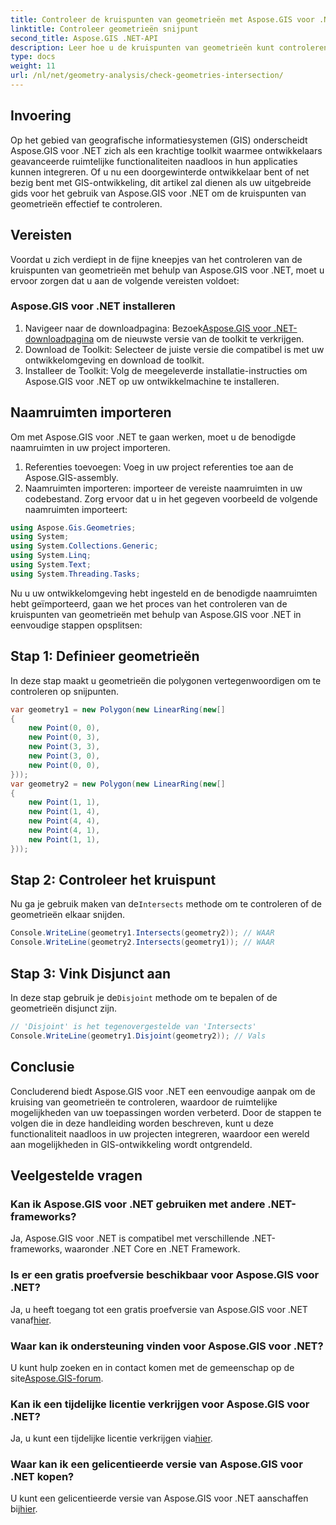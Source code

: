 ```yaml
---
title: Controleer de kruispunten van geometrieën met Aspose.GIS voor .NET
linktitle: Controleer geometrieën snijpunt
second_title: Aspose.GIS .NET-API
description: Leer hoe u de kruispunten van geometrieën kunt controleren met behulp van Aspose.GIS voor .NET met stapsgewijze begeleiding. Verbeter moeiteloos uw GIS-ontwikkeling.
type: docs
weight: 11
url: /nl/net/geometry-analysis/check-geometries-intersection/
---
```

## Invoering
Op het gebied van geografische informatiesystemen (GIS) onderscheidt Aspose.GIS voor .NET zich als een krachtige toolkit waarmee ontwikkelaars geavanceerde ruimtelijke functionaliteiten naadloos in hun applicaties kunnen integreren. Of u nu een doorgewinterde ontwikkelaar bent of net bezig bent met GIS-ontwikkeling, dit artikel zal dienen als uw uitgebreide gids voor het gebruik van Aspose.GIS voor .NET om de kruispunten van geometrieën effectief te controleren.
## Vereisten
Voordat u zich verdiept in de fijne kneepjes van het controleren van de kruispunten van geometrieën met behulp van Aspose.GIS voor .NET, moet u ervoor zorgen dat u aan de volgende vereisten voldoet:
### Aspose.GIS voor .NET installeren
1.  Navigeer naar de downloadpagina: Bezoek[Aspose.GIS voor .NET-downloadpagina](https://releases.aspose.com/gis/net/) om de nieuwste versie van de toolkit te verkrijgen.
2. Download de Toolkit: Selecteer de juiste versie die compatibel is met uw ontwikkelomgeving en download de toolkit.
3. Installeer de Toolkit: Volg de meegeleverde installatie-instructies om Aspose.GIS voor .NET op uw ontwikkelmachine te installeren.

## Naamruimten importeren
Om met Aspose.GIS voor .NET te gaan werken, moet u de benodigde naamruimten in uw project importeren.
1. Referenties toevoegen: Voeg in uw project referenties toe aan de Aspose.GIS-assembly.
2. Naamruimten importeren: importeer de vereiste naamruimten in uw codebestand. Zorg ervoor dat u in het gegeven voorbeeld de volgende naamruimten importeert:
```csharp
using Aspose.Gis.Geometries;
using System;
using System.Collections.Generic;
using System.Linq;
using System.Text;
using System.Threading.Tasks;
```

Nu u uw ontwikkelomgeving hebt ingesteld en de benodigde naamruimten hebt geïmporteerd, gaan we het proces van het controleren van de kruispunten van geometrieën met behulp van Aspose.GIS voor .NET in eenvoudige stappen opsplitsen:
## Stap 1: Definieer geometrieën
In deze stap maakt u geometrieën die polygonen vertegenwoordigen om te controleren op snijpunten.
```csharp
var geometry1 = new Polygon(new LinearRing(new[]
{
    new Point(0, 0),
    new Point(0, 3),
    new Point(3, 3),
    new Point(3, 0),
    new Point(0, 0),
}));
var geometry2 = new Polygon(new LinearRing(new[]
{
    new Point(1, 1),
    new Point(1, 4),
    new Point(4, 4),
    new Point(4, 1),
    new Point(1, 1),
}));
```
## Stap 2: Controleer het kruispunt
 Nu ga je gebruik maken van de`Intersects` methode om te controleren of de geometrieën elkaar snijden.
```csharp
Console.WriteLine(geometry1.Intersects(geometry2)); // WAAR
Console.WriteLine(geometry2.Intersects(geometry1)); // WAAR
```
## Stap 3: Vink Disjunct aan
 In deze stap gebruik je de`Disjoint` methode om te bepalen of de geometrieën disjunct zijn.
```csharp
// 'Disjoint' is het tegenovergestelde van 'Intersects'
Console.WriteLine(geometry1.Disjoint(geometry2)); // Vals
```

## Conclusie
Concluderend biedt Aspose.GIS voor .NET een eenvoudige aanpak om de kruising van geometrieën te controleren, waardoor de ruimtelijke mogelijkheden van uw toepassingen worden verbeterd. Door de stappen te volgen die in deze handleiding worden beschreven, kunt u deze functionaliteit naadloos in uw projecten integreren, waardoor een wereld aan mogelijkheden in GIS-ontwikkeling wordt ontgrendeld.
## Veelgestelde vragen
### Kan ik Aspose.GIS voor .NET gebruiken met andere .NET-frameworks?
Ja, Aspose.GIS voor .NET is compatibel met verschillende .NET-frameworks, waaronder .NET Core en .NET Framework.
### Is er een gratis proefversie beschikbaar voor Aspose.GIS voor .NET?
 Ja, u heeft toegang tot een gratis proefversie van Aspose.GIS voor .NET vanaf[hier](https://releases.aspose.com/).
### Waar kan ik ondersteuning vinden voor Aspose.GIS voor .NET?
 U kunt hulp zoeken en in contact komen met de gemeenschap op de site[Aspose.GIS-forum](https://forum.aspose.com/c/gis/33).
### Kan ik een tijdelijke licentie verkrijgen voor Aspose.GIS voor .NET?
 Ja, u kunt een tijdelijke licentie verkrijgen via[hier](https://purchase.aspose.com/temporary-license/).
### Waar kan ik een gelicentieerde versie van Aspose.GIS voor .NET kopen?
 U kunt een gelicentieerde versie van Aspose.GIS voor .NET aanschaffen bij[hier](https://purchase.aspose.com/buy).